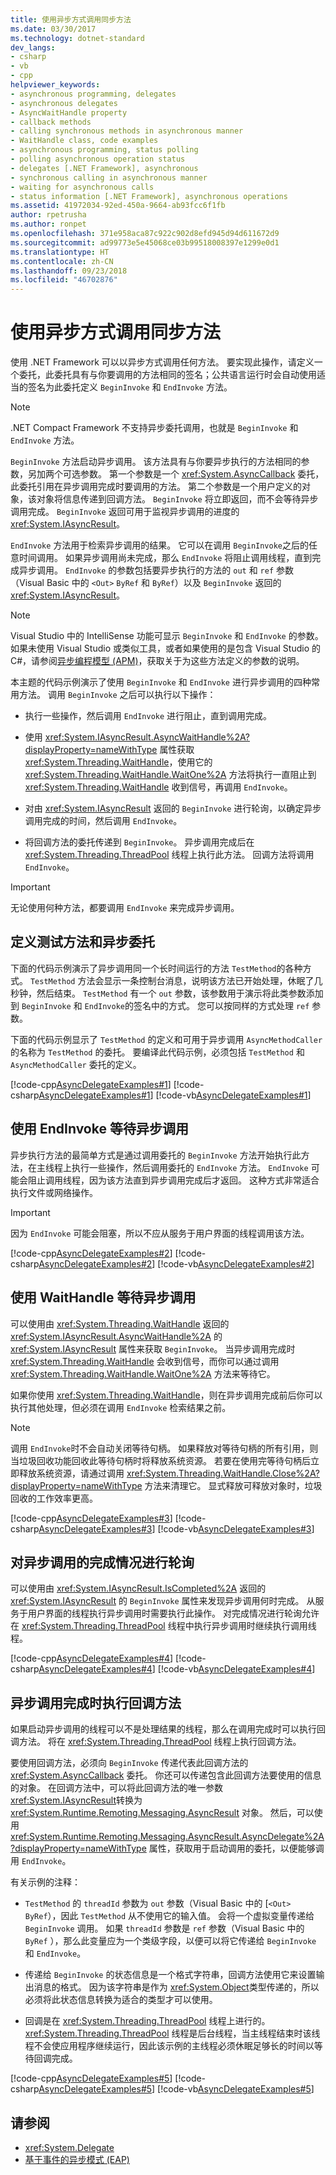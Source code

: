 ```yaml
---
title: 使用异步方式调用同步方法
ms.date: 03/30/2017
ms.technology: dotnet-standard
dev_langs:
- csharp
- vb
- cpp
helpviewer_keywords:
- asynchronous programming, delegates
- asynchronous delegates
- AsyncWaitHandle property
- callback methods
- calling synchronous methods in asynchronous manner
- WaitHandle class, code examples
- asynchronous programming, status polling
- polling asynchronous operation status
- delegates [.NET Framework], asynchronous
- synchronous calling in asynchronous manner
- waiting for asynchronous calls
- status information [.NET Framework], asynchronous operations
ms.assetid: 41972034-92ed-450a-9664-ab93fcc6f1fb
author: rpetrusha
ms.author: ronpet
ms.openlocfilehash: 371e958aca87c922c902d8efd945d94d611672d9
ms.sourcegitcommit: ad99773e5e45068ce03b99518008397e1299e0d1
ms.translationtype: HT
ms.contentlocale: zh-CN
ms.lasthandoff: 09/23/2018
ms.locfileid: "46702876"
---
```

# <a name="calling-synchronous-methods-asynchronously"></a>使用异步方式调用同步方法

使用 .NET Framework 可以以异步方式调用任何方法。 要实现此操作，请定义一个委托，此委托具有与你要调用的方法相同的签名；公共语言运行时会自动使用适当的签名为此委托定义 `BeginInvoke` 和 `EndInvoke` 方法。

> [!NOTE]
> .NET Compact Framework 不支持异步委托调用，也就是 `BeginInvoke` 和 `EndInvoke` 方法。

`BeginInvoke` 方法启动异步调用。 该方法具有与你要异步执行的方法相同的参数，另加两个可选参数。 第一个参数是一个 <xref:System.AsyncCallback> 委托，此委托引用在异步调用完成时要调用的方法。 第二个参数是一个用户定义的对象，该对象将信息传递到回调方法。 `BeginInvoke` 将立即返回，而不会等待异步调用完成。 `BeginInvoke` 返回可用于监视异步调用的进度的 <xref:System.IAsyncResult>。

`EndInvoke` 方法用于检索异步调用的结果。 它可以在调用 `BeginInvoke`之后的任意时间调用。 如果异步调用尚未完成，那么 `EndInvoke` 将阻止调用线程，直到完成异步调用。 `EndInvoke` 的参数包括要异步执行的方法的 `out` 和 `ref` 参数（Visual Basic 中的 `<Out>` `ByRef` 和 `ByRef`）以及 `BeginInvoke` 返回的 <xref:System.IAsyncResult>。

> [!NOTE]
> Visual Studio 中的 IntelliSense 功能可显示 `BeginInvoke` 和 `EndInvoke` 的参数。 如果未使用 Visual Studio 或类似工具，或者如果使用的是包含 Visual Studio 的 C#，请参阅[异步编程模型 (APM)](../../../docs/standard/asynchronous-programming-patterns/asynchronous-programming-model-apm.md)，获取关于为这些方法定义的参数的说明。

本主题的代码示例演示了使用 `BeginInvoke` 和 `EndInvoke` 进行异步调用的四种常用方法。 调用 `BeginInvoke` 之后可以执行以下操作：

-   执行一些操作，然后调用 `EndInvoke` 进行阻止，直到调用完成。

-   使用 <xref:System.IAsyncResult.AsyncWaitHandle%2A?displayProperty=nameWithType> 属性获取 <xref:System.Threading.WaitHandle>，使用它的 <xref:System.Threading.WaitHandle.WaitOne%2A> 方法将执行一直阻止到 <xref:System.Threading.WaitHandle> 收到信号，再调用 `EndInvoke`。

-   对由 <xref:System.IAsyncResult> 返回的 `BeginInvoke` 进行轮询，以确定异步调用完成的时间，然后调用 `EndInvoke`。

-   将回调方法的委托传递到 `BeginInvoke`。 异步调用完成后在 <xref:System.Threading.ThreadPool> 线程上执行此方法。 回调方法将调用 `EndInvoke`。

> [!IMPORTANT]
> 无论使用何种方法，都要调用 `EndInvoke` 来完成异步调用。

## <a name="defining-the-test-method-and-asynchronous-delegate"></a>定义测试方法和异步委托
 下面的代码示例演示了异步调用同一个长时间运行的方法 `TestMethod`的各种方式。 `TestMethod` 方法会显示一条控制台消息，说明该方法已开始处理，休眠了几秒钟，然后结束。 `TestMethod` 有一个 `out` 参数，该参数用于演示将此类参数添加到 `BeginInvoke` 和 `EndInvoke`的签名中的方式。 您可以按同样的方式处理 `ref` 参数。

 下面的代码示例显示了 `TestMethod` 的定义和可用于异步调用 `AsyncMethodCaller` 的名称为 `TestMethod` 的委托。 要编译此代码示例，必须包括 `TestMethod` 和 `AsyncMethodCaller` 委托的定义。

 [!code-cpp[AsyncDelegateExamples#1](../../../samples/snippets/cpp/VS_Snippets_CLR/AsyncDelegateExamples/cpp/TestMethod.cpp#1)]
 [!code-csharp[AsyncDelegateExamples#1](../../../samples/snippets/csharp/VS_Snippets_CLR/AsyncDelegateExamples/CS/TestMethod.cs#1)]
 [!code-vb[AsyncDelegateExamples#1](../../../samples/snippets/visualbasic/VS_Snippets_CLR/AsyncDelegateExamples/VB/TestMethod.vb#1)]

## <a name="waiting-for-an-asynchronous-call-with-endinvoke"></a>使用 EndInvoke 等待异步调用
 异步执行方法的最简单方式是通过调用委托的 `BeginInvoke` 方法开始执行此方法，在主线程上执行一些操作，然后调用委托的 `EndInvoke` 方法。 `EndInvoke` 可能会阻止调用线程，因为该方法直到异步调用完成后才返回。 这种方式非常适合执行文件或网络操作。

> [!IMPORTANT]
> 因为 `EndInvoke` 可能会阻塞，所以不应从服务于用户界面的线程调用该方法。

 [!code-cpp[AsyncDelegateExamples#2](../../../samples/snippets/cpp/VS_Snippets_CLR/AsyncDelegateExamples/cpp/EndInvoke.cpp#2)]
 [!code-csharp[AsyncDelegateExamples#2](../../../samples/snippets/csharp/VS_Snippets_CLR/AsyncDelegateExamples/CS/EndInvoke.cs#2)]
 [!code-vb[AsyncDelegateExamples#2](../../../samples/snippets/visualbasic/VS_Snippets_CLR/AsyncDelegateExamples/VB/EndInvoke.vb#2)]

## <a name="waiting-for-an-asynchronous-call-with-waithandle"></a>使用 WaitHandle 等待异步调用
 可以使用由 <xref:System.Threading.WaitHandle> 返回的 <xref:System.IAsyncResult.AsyncWaitHandle%2A> 的 <xref:System.IAsyncResult> 属性来获取 `BeginInvoke`。 当异步调用完成时 <xref:System.Threading.WaitHandle> 会收到信号，而你可以通过调用 <xref:System.Threading.WaitHandle.WaitOne%2A> 方法来等待它。

 如果你使用 <xref:System.Threading.WaitHandle>，则在异步调用完成前后你可以执行其他处理，但必须在调用 `EndInvoke` 检索结果之前。

> [!NOTE]
> 调用 `EndInvoke`时不会自动关闭等待句柄。 如果释放对等待句柄的所有引用，则当垃圾回收功能回收此等待句柄时将释放系统资源。 若要在使用完等待句柄后立即释放系统资源，请通过调用 <xref:System.Threading.WaitHandle.Close%2A?displayProperty=nameWithType> 方法来清理它。 显式释放可释放对象时，垃圾回收的工作效率更高。

 [!code-cpp[AsyncDelegateExamples#3](../../../samples/snippets/cpp/VS_Snippets_CLR/AsyncDelegateExamples/cpp/waithandle.cpp#3)]
 [!code-csharp[AsyncDelegateExamples#3](../../../samples/snippets/csharp/VS_Snippets_CLR/AsyncDelegateExamples/CS/waithandle.cs#3)]
 [!code-vb[AsyncDelegateExamples#3](../../../samples/snippets/visualbasic/VS_Snippets_CLR/AsyncDelegateExamples/VB/WaitHandle.vb#3)]

## <a name="polling-for-asynchronous-call-completion"></a>对异步调用的完成情况进行轮询
 可以使用由 <xref:System.IAsyncResult.IsCompleted%2A> 返回的 <xref:System.IAsyncResult> 的 `BeginInvoke` 属性来发现异步调用何时完成。 从服务于用户界面的线程执行异步调用时需要执行此操作。 对完成情况进行轮询允许在 <xref:System.Threading.ThreadPool> 线程中执行异步调用时继续执行调用线程。

 [!code-cpp[AsyncDelegateExamples#4](../../../samples/snippets/cpp/VS_Snippets_CLR/AsyncDelegateExamples/cpp/polling.cpp#4)]
 [!code-csharp[AsyncDelegateExamples#4](../../../samples/snippets/csharp/VS_Snippets_CLR/AsyncDelegateExamples/CS/polling.cs#4)]
 [!code-vb[AsyncDelegateExamples#4](../../../samples/snippets/visualbasic/VS_Snippets_CLR/AsyncDelegateExamples/VB/polling.vb#4)]

## <a name="executing-a-callback-method-when-an-asynchronous-call-completes"></a>异步调用完成时执行回调方法
 如果启动异步调用的线程可以不是处理结果的线程，那么在调用完成时可以执行回调方法。 将在 <xref:System.Threading.ThreadPool> 线程上执行回调方法。

 要使用回调方法，必须向 `BeginInvoke` 传递代表此回调方法的 <xref:System.AsyncCallback> 委托。 你还可以传递包含此回调方法要使用的信息的对象。 在回调方法中，可以将此回调方法的唯一参数 <xref:System.IAsyncResult>转换为 <xref:System.Runtime.Remoting.Messaging.AsyncResult> 对象。 然后，可以使用 <xref:System.Runtime.Remoting.Messaging.AsyncResult.AsyncDelegate%2A?displayProperty=nameWithType> 属性，获取用于启动调用的委托，以便能够调用 `EndInvoke`。

 有关示例的注释：

-   `TestMethod` 的 `threadId` 参数为 `out` 参数（Visual Basic 中的 [`<Out>` `ByRef`），因此 `TestMethod` 从不使用它的输入值。 会将一个虚拟变量传递给 `BeginInvoke` 调用。 如果 `threadId` 参数是 `ref` 参数（Visual Basic 中的`ByRef` ），那么此变量应为一个类级字段，以便可以将它传递给 `BeginInvoke` 和 `EndInvoke`。

-   传递给 `BeginInvoke` 的状态信息是一个格式字符串，回调方法使用它来设置输出消息的格式。 因为该字符串是作为 <xref:System.Object>类型传递的，所以必须将此状态信息转换为适合的类型才可以使用。

-   回调是在 <xref:System.Threading.ThreadPool> 线程上进行的。 <xref:System.Threading.ThreadPool> 线程是后台线程，当主线程结束时该线程不会使应用程序继续运行，因此该示例的主线程必须休眠足够长的时间以等待回调完成。

 [!code-cpp[AsyncDelegateExamples#5](../../../samples/snippets/cpp/VS_Snippets_CLR/AsyncDelegateExamples/cpp/callback.cpp#5)]
 [!code-csharp[AsyncDelegateExamples#5](../../../samples/snippets/csharp/VS_Snippets_CLR/AsyncDelegateExamples/CS/callback.cs#5)]
 [!code-vb[AsyncDelegateExamples#5](../../../samples/snippets/visualbasic/VS_Snippets_CLR/AsyncDelegateExamples/VB/callback.vb#5)]

## <a name="see-also"></a>请参阅

- <xref:System.Delegate>
- [基于事件的异步模式 (EAP)](../../../docs/standard/asynchronous-programming-patterns/event-based-asynchronous-pattern-eap.md)
